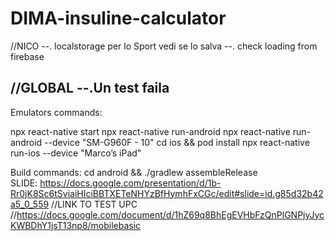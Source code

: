 # DIMA-insuline-calculator

//NICO
--. localstorage per lo Sport vedi se lo salva
--. check loading from firebase

//GLOBAL
--.Un test faila
----------------------
Emulators commands:

npx react-native start
npx react-native run-android
npx react-native run-android --device "SM-G960F - 10"
cd ios && pod install
npx react-native run-ios --device "Marco’s iPad"


Build commands:
cd android && ./gradlew assembleRelease     
SLIDE:
https://docs.google.com/presentation/d/1b-Rr0jK8Sc6tSviaiHIciBBTXETeNHYzBfHymhFxCGc/edit#slide=id.g85d32b42a5_0_559
    //LINK TO TEST UPC 
    //https://docs.google.com/document/d/1hZ69q8BhEgEVHbFzQnPlGNPjyJycKWBDhY1jsT13np8/mobilebasic